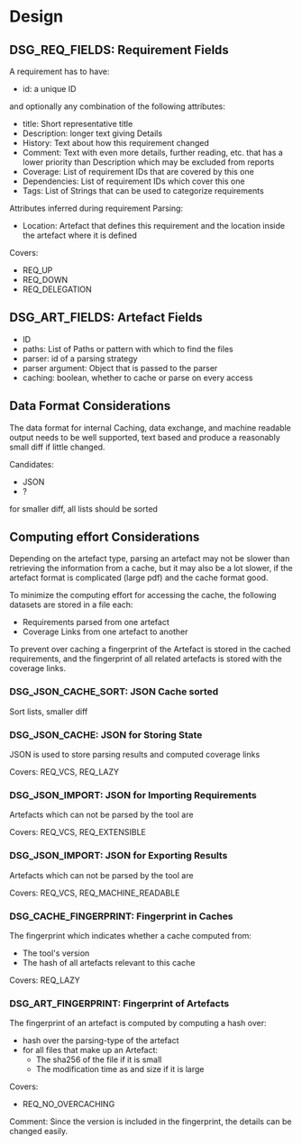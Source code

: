 # Design


## DSG_REQ_FIELDS: Requirement Fields

A requirement has to have:
*   id: a unique ID

and optionally any combination of the following attributes:

*   title: Short representative title
*   Description: longer text giving Details
*   History: Text about how this requirement changed
*   Comment: Text with even more details, further reading, etc. that has a lower
    priority than Description which may be excluded from reports
*   Coverage: List of requirement IDs that are covered by this one
*   Dependencies: List of requirement IDs which cover this one
*   Tags:   List of Strings that can be used to categorize requirements

Attributes inferred during requirement Parsing:
*   Location:   Artefact that defines this requirement and the location inside
    the artefact where it is defined

Covers:
*   REQ_UP
*   REQ_DOWN
*   REQ_DELEGATION


## DSG_ART_FIELDS: Artefact Fields

*   ID
*   paths:  List of Paths or pattern with which to find the files
*   parser:   id of a parsing strategy
*   parser argument: Object that is passed to the parser
*   caching: boolean, whether to cache or parse on every access


## Data Format Considerations

The data format for internal Caching, data exchange, and machine readable output
needs to be well supported, text based and produce a reasonably small diff if
little changed.

Candidates:
*   JSON
*   ?

for smaller diff, all lists should be sorted 


## Computing effort Considerations

Depending on the artefact type, parsing an artefact may not be slower than
retrieving the information from a cache, but it may also be a lot slower, if the
artefact format is complicated (large pdf) and the cache format good.

To minimize the computing effort for accessing the cache, the following datasets
are stored in a file each:
*   Requirements parsed from one artefact
*   Coverage Links from one artefact to another

To prevent over caching a fingerprint of the Artefact is stored in the cached
requirements, and the fingerprint of all related artefacts is stored with the
coverage links.

### DSG_JSON_CACHE_SORT: JSON Cache sorted

Sort lists, smaller diff

### DSG_JSON_CACHE: JSON for Storing State

JSON is used to store parsing results and computed coverage links

Covers: REQ_VCS, REQ_LAZY

### DSG_JSON_IMPORT: JSON for Importing Requirements

Artefacts which can not be parsed by the tool are

Covers: REQ_VCS, REQ_EXTENSIBLE

### DSG_JSON_IMPORT: JSON for Exporting Results

Artefacts which can not be parsed by the tool are

Covers: REQ_VCS, REQ_MACHINE_READABLE

### DSG_CACHE_FINGERPRINT: Fingerprint in Caches

The fingerprint which indicates whether a cache computed from:
*   The tool's version
*   The hash of all artefacts relevant to this cache

Covers: REQ_LAZY

### DSG_ART_FINGERPRINT: Fingerprint of Artefacts

The fingerprint of an artefact is computed by computing a hash over:
*   hash over the parsing-type of the artefact
*   for all files that make up an Artefact:
    *   The sha256 of the file if it is small
    *   The modification time as and size if it is large

Covers:
*   REQ_NO_OVERCACHING

Comment:
Since the version is included in the fingerprint, the details can be changed
easily.
